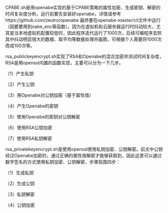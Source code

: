 CPABE.sh是用openabe实现的基于CPABE策略的属性加密、生成密钥、解密的时间复杂度分析。运行前要先安装好openabe，详情请参考https://github.com/zeutro/openabe
最终要在openabe-master/cli文件中运行（因要要用到oabe_enc等函数）。因为在虚拟机和云服务器运行时抖动较大，尤其是当本地虚拟机配置较低时，因此程序迭代运行了1000次，后续可编程序去除其中抖动明显很大的数据、取平均等数据处理并画图，可根据个人需要将1000次改成100次等。

rsa_publickeyencrypt.sh实现了RSA和Openabe的混合加密并测试时间复杂度，RSA是用openssl内置的函数实现，主要可以分为一下几步。

（1）产生私钥

（2）产生公钥

（3）用Openabe对公钥加密（基于属性值）

（4）产生Openabe的密钥

（5）使用Openabe的密钥对公钥解密

（6）使用RSA公钥加密

（7）使用RSA私钥解密

rsa_privatekeyencrypt.sh是使用openssl使用私钥加密、公钥解密。前文中公钥经过Openabe加密的，通过正确的属性值解密才能够获取到，因此这里可以通过数字签名的方式使用私钥加密、公钥解密，步骤氛围四步：

（1）生成私钥

（2）生成公钥

（3）私钥解密

（4）公钥加密
